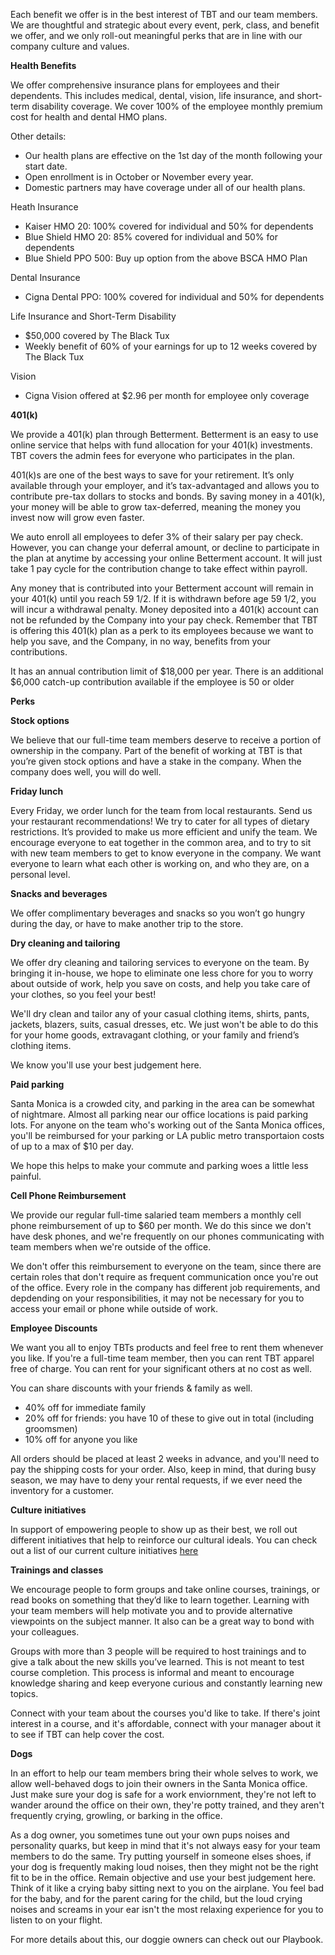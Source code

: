  
Each benefit we offer is in the best interest of TBT and our team members. We are thoughtful and strategic about every event, perk, class, and benefit we offer, and we only roll-out meaningful perks that are in line with our company culture and values.

**Health Benefits** 

We offer comprehensive insurance plans for employees and their dependents. This includes medical, dental, vision, life insurance, and short-term disability coverage. We cover 100% of the employee monthly premium cost for health and dental HMO plans. 

Other details: 
* Our health plans are effective on the 1st day of the month following your start date. 
* Open enrollment is in October or November every year. 
* Domestic partners may have coverage under all of our health plans. 

Heath Insurance
* Kaiser HMO 20: 100% covered for individual and 50% for dependents
* Blue Shield HMO 20: 85% covered for individual and 50% for dependents
* Blue Shield PPO 500: Buy up option from the above BSCA HMO Plan
 
Dental Insurance
* Cigna Dental PPO: 100% covered for individual and 50% for dependents
 
Life Insurance and Short-Term Disability
* $50,000 covered by The Black Tux
* Weekly benefit of 60% of your earnings for up to 12 weeks covered by The Black Tux

Vision
* Cigna Vision offered at $2.96 per month for employee only coverage

**401(k)** 

We provide a 401(k) plan through Betterment. Betterment is an easy to use online service that helps with fund allocation for your 401(k) investments. TBT covers the admin fees for everyone who participates in the plan. 

401(k)s are one of the best ways to save for your retirement. It’s only available through your employer, and it’s tax-advantaged and allows you to contribute pre-tax dollars to stocks and bonds. By saving money in a 401(k), your money will be able to grow tax-deferred, meaning the money you invest now will grow even faster. 

We auto enroll all employees to defer 3% of their salary per pay check. However, you can change your deferral amount, or decline to participate in the plan at anytime by accessing your online Betterment account. It will just take 1 pay cycle for the contribution change to take effect within payroll. 

Any money that is contributed into your Betterment account will remain in your 401(k) until you reach 59 1/2. If it is withdrawn before age 59 1/2, you will incur a withdrawal penalty. Money deposited into a 401(k) account can not be refunded by the Company into your pay check. Remember that TBT is offering this 401(k) plan as a perk to its employees because we want to help you save, and the Company, in no way, benefits from your contributions.

It has an annual contribution limit of $18,000 per year. There is an additional $6,000 catch-up contribution available if the employee is 50 or older 

**Perks** 

**Stock options**

We believe that our full-time team members deserve to receive a portion of ownership in the company. Part of the benefit of working at TBT is that you’re given stock options and have a stake in the company. When the company does well, you will do well.

**Friday lunch** 

Every Friday, we order lunch for the team from local restaurants. Send us your restaurant recommendations! We try to cater for all types of dietary restrictions. It’s provided to make us more efficient and unify the team. We encourage everyone to eat together in the common area, and to try to sit with new team members to get to know everyone in the company. We want everyone to learn what each other is working on, and who they are, on a personal level.

**Snacks and beverages**

We offer complimentary beverages and snacks so you won’t go hungry during the day, or have to make another trip to the store.

**Dry cleaning and tailoring** 

We offer dry cleaning and tailoring services to everyone on the team. By bringing it in-house, we hope to eliminate one less chore for you to worry about outside of work, help you save on costs, and help you take care of your clothes, so you feel your best!

We'll dry clean and tailor any of your casual clothing items, shirts, pants, jackets, blazers, suits, casual dresses, etc. We just won't be able to do this for your home goods, extravagant clothing, or your family and friend’s clothing items.

We know you'll use your best judgement here. 

**Paid parking**

Santa Monica is a crowded city, and parking in the area can be somewhat of nightmare. Almost all parking near our office locations is paid parking lots. For anyone on the team who's working out of the Santa Monica offices, you'll be reimbursed for your parking or LA public metro transportaion costs of up to a max of $10 per day. 

We hope this helps to make your commute and parking woes a little less painful. 

**Cell Phone Reimbursement**

We provide our regular full-time salaried team members a monthly cell phone reimbursement of up to $60 per month. We do this since we don't have desk phones, and we're frequently on our phones communicating with team members when we're outside of the office. 

We don't offer this reimbursement to everyone on the team, since there are certain roles that don't require as frequent communication once you're out of the office. Every role in the company has different job requirements, and depdending on your responsibilities, it may not be necessary for you to access your email or phone while outside of work.

**Employee Discounts**

We want you all to enjoy TBTs products and feel free to rent them whenever you like. If you're a full-time team member, then you can rent TBT apparel free of charge. You can rent for your significant others at no cost as well. 

You can share discounts with your friends & family as well. 

* 40% off for immediate family
* 20% off for friends: you have 10 of these to give out in total (including groomsmen)
* 10% off for anyone you like

 All orders should be placed at least 2 weeks in advance, and you'll need to pay the shipping costs for your order. Also, keep in mind, that during busy season, we may have to deny your rental requests, if we ever need the inventory for a customer.

**Culture initiatives**

In support of empowering people to show up as their best, we roll out different initiatives that help to reinforce our cultural ideals. You can check out a list of our current culture initiatives [here](https://docs.google.com/a/theblacktux.com/document/d/1WsGpyiGWMF71KqwpSVu2rXQT--crjVZ--GBzclX_Mp8/edit?usp=sharing)

**Trainings and classes**
 
We encourage people to form groups and take online courses, trainings, or read books on something that they’d like to learn together. Learning with your team members will help motivate you and to provide alternative viewpoints on the subject manner. It also can be a great way to bond with your colleagues.
 
Groups with more than 3 people will be required to host trainings and to give a talk about the new skills you’ve learned. This is not meant to test course completion. This process is informal and meant to encourage knowledge sharing and keep everyone curious and constantly learning new topics.  

Connect with your team about the courses you'd like to take. If there's joint interest in a course, and it's affordable, connect with your manager about it to see if TBT can help cover the cost. 

**Dogs**

In an effort to help our team members bring their whole selves to work, we allow well-behaved dogs to join their owners in the Santa Monica office. Just make sure your dog is safe for a work enviornment, they're not left to wander around the office on their own, they're potty trained, and they aren't frequently crying, growling, or barking in the office. 

As a dog owner, you sometimes tune out your own pups noises and personality quarks, but keep in mind that it's not always easy for your team members to do the same. Try putting yourself in someone elses shoes, if your dog is frequently making loud noises, then they might not be the right fit to be in the office. Remain objective and use your best judgement here. Think of it like a crying baby sitting next to you on the airplane. You feel bad for the baby, and for the parent caring for the child, but the loud crying noises and screams in your ear isn't the most relaxing experience for you to listen to on your flight. 

For more details about this, our doggie owners can check out our Playbook. 
